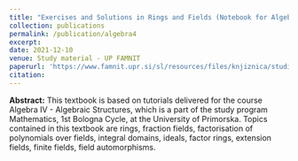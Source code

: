```yaml
---
title: "Exercises and Solutions in Rings and Fields (Notebook for Algebra IV - Algebraic Structures)"
collection: publications
permalink: /publication/algebra4
excerpt: 
date: 2021-12-10
venue: Study material - UP FAMNIT
paperurl: 'https://www.famnit.upr.si/sl/resources/files/knjiznica/studijsko-gradivo/bapic2021exercisesandsolutions-algiv.pdf'
citation: 
---
```


**Abstract:** This textbook is based on tutorials delivered for the course Algebra IV - Algebraic Structures, which is a part of the study program Mathematics, 1st Bologna Cycle, at the University of Primorska. Topics contained in this textbook are rings, fraction fields, factorisation of polynomials over fields, integral domains, ideals, factor rings, extension fields, finite fields, field automorphisms.

